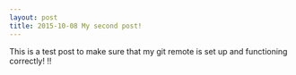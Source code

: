 ```yaml
---
layout: post
title: 2015-10-08 My second post!
---
```


This is a test post to make sure that my git remote is set up and functioning correctly! !!
